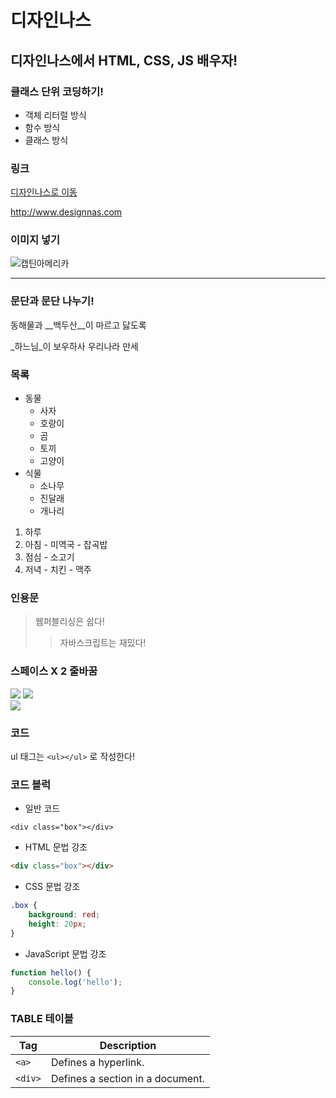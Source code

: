 # 디자인나스
## 디자인나스에서 HTML, CSS, JS 배우자!

### 클래스 단위 코딩하기!
- 객체 리터럴 방식
- 함수 방식
- 클래스 방식

### 링크
[디자인나스로 이동](http://www.designnas.com)

<http://www.designnas.com>

### 이미지 넣기
![캡틴아메리카](http://www.designnas.com/img/img1.png)

---

### 문단과 문단 나누기!
동해물과 __백두산__이 마르고 닳도록

_하느님_이 보우하사 우리나라 만세

### 목록
- 동물
  - 사자
  - 호랑이
  - 곰
  - 토끼
  - 고양이
- 식물
  - 소나무
  - 진달래
  - 개나리
1. 하루
  1. 아침
    - 미역국
    - 잡곡밥
  1. 점심
    - 소고기
  1. 저녁
    - 치킨
    - 맥주

### 인용문
> 웹퍼블리싱은 쉽다!
>> 자바스크립트는 재밌다!

### 스페이스 X 2 줄바꿈
![](http://www.designnas.com/img/img2.png)
![](http://www.designnas.com/img/img2.png)  
![](http://www.designnas.com/img/img2.png)

### 코드
ul 태그는 `<ul></ul>` 로 작성한다!

### 코드 블럭
- 일반 코드
```
<div class="box"></div>
```

- HTML 문법 강조
```html
<div class="box"></div>
```

- CSS 문법 강조
```css
.box {
    background: red;
    height: 20px;
}
```

- JavaScript 문법 강조
```js
function hello() {
    console.log('hello');
}
```

### TABLE 테이블
| Tag | Description |
|---|---|
| `<a>` | Defines a hyperlink. |
| `<div>` | Defines a section in a document. |

